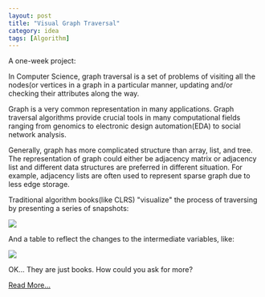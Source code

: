 ```yaml
---
layout: post
title: "Visual Graph Traversal"
category: idea
tags: [Algorithm]
---
```



A one-week project:


In Computer Science, graph traversal is a set of problems of visiting all the nodes(or vertices in a graph in a particular manner, updating and/or checking their attributes along the way.


Graph is a very common representation in many applications. Graph traversal algorithms provide crucial tools in many computational fields ranging from genomics to electronic design automation(EDA) to social network analysis.


Generally, graph has more complicated structure than array, list, and tree. The representation of graph could either be adjacency matrix or adjacency list and different data structures are preferred in different situation. For example, adjacency lists are often used to represent sparse graph due to less edge storage. 


Traditional algorithm books(like CLRS) "visualize" the process of traversing by presenting a series of snapshots:

<img src="http://chengyichao.info/visual-graph-traversal/img/fig.png">

And a table to reflect the changes to the intermediate variables, like:

<img src="http://chengyichao.info/visual-graph-traversal/img/table.png">


OK... They are just books. How could you ask for more?



[Read More...](http://chengyichao.info/visual-graph-traversal)
